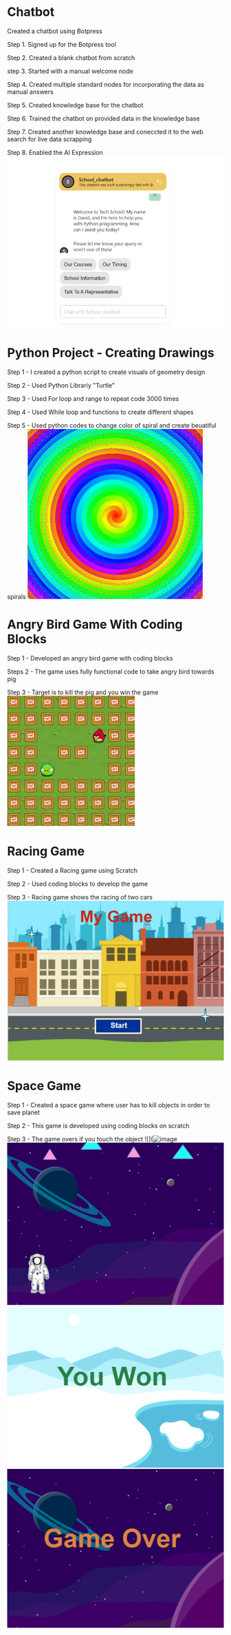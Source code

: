 # Chatbot

Created a chatbot using Botpress

Step 1. Signed up for the Botpress tool

Step 2. Created a blank chatbot from scratch

step 3. Started with a manual welcome node

Step 4. Created multiple standard nodes for incorporating the data as manual answers

Step 5. Created knowledge base for the chatbot

Step 6. Trained the chatbot on provided data in the knowledge base

Step 7. Created another knowledge base and coneccted it to the web search for live data scrapping

Step 8. Enabled the AI Expression
![](https://github.com/alyaaniscool/alyaaniscool/blob/main/IMAGES%20%26%20PNG/chatbot%20img.png)



# Python Project - Creating Drawings

Step 1 - I created a python script to create visuals of geometry design

Step 2 - Used Python Librariy "Turtle"

Step 3 - Used For loop and range to repeat code 3000 times

Step 4 - Used While loop and functions to create different shapes

Step 5 - Used python codes to change color of spiral and create beuatiful spirals
![](https://github.com/alyaaniscool/alyaaniscool/blob/main/IMAGES%20%26%20PNG/python%20geomentry%20design.png)



# Angry Bird Game With Coding Blocks

Step 1 - Developed an angry bird game with coding blocks

Steps 2 - The game uses fully functional code to take angry bird towards pig

Step 3 - Target is to kill the pig and you win the game
![](https://github.com/alyaaniscool/alyaaniscool/blob/main/IMAGES%20&%20PNG/Screenshot%202025-02-08%20170712.png?raw=true)

# Racing Game

Step 1 - Created a Racing game using Scratch

Step 2 - Used coding blocks to develop the game

Step 3 - Racing game shows the racing of two cars
![](https://github.com/alyaaniscool/alyaaniscool/blob/main/IMAGES%20&%20PNG/acing%20game%20start.png?raw=true)

# Space Game

Step 1 - Created a space game where user has to kill objects in order to save planet

Step 2 - This game is developed using coding blocks on scratch

Step 3 - The game overs if you touch the object
![](![image](https://github.com/user-attachments/assets/f82814cf-cef5-4a66-b005-9b5a3ffc0a5d)
![](https://github.com/alyaaniscool/alyaaniscool/blob/main/unnamed.png?raw=true)
![](https://github.com/alyaaniscool/alyaaniscool/blob/main/IMAGES%20&%20PNG/spacegame%203.png?raw=true)
![](https://github.com/alyaaniscool/alyaaniscool/blob/main/IMAGES%20&%20PNG/space%20game%204.png?raw=true)

